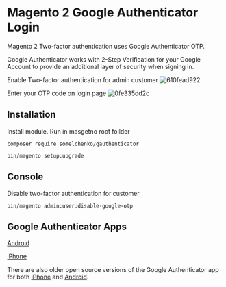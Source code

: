 # Magento 2 Google Authenticator Login
Magento 2 Two-factor authentication uses Google Authenticator OTP.


Google Authenticator works with 2-Step Verification for your Google Account to provide an additional layer of security when signing in. 

Enable  Two-factor authentication for admin customer
![610fead922](https://user-images.githubusercontent.com/3199042/34573601-18e36418-f18e-11e7-92be-f727be42a504.png)

Enter your OTP code on login page
![0fe335dd2c](https://user-images.githubusercontent.com/3199042/34572305-80692450-f18a-11e7-97d7-c1c531d2ba5e.png)

## Installation

Install module. Run in masgetno root follder

`composer require somelchenko/gauthenticator`

`bin/magento setup:upgrade`

## Console

Disable two-factor authentication for customer

`bin/magento admin:user:disable-google-otp`

## Google Authenticator Apps

[Android](https://play.google.com/store/apps/details?id=com.google.android.apps.authenticator2)

[iPhone](https://itunes.apple.com/us/app/google-authenticator/id388497605)

There are also older open source versions of the Google Authenticator app for both [iPhone](https://github.com/google/google-authenticator) and [Android](https://github.com/google/google-authenticator-android).
